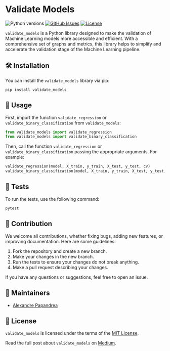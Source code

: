 
# Validate Models

![Python versions](https://img.shields.io/pypi/pyversions/validate_models)
[![GitHub Issues](https://img.shields.io/github/issues/Alexandre-Papandrea/validate_models)](https://github.com/Alexandre-Papandrea/validate_models/issues)
[![License](https://img.shields.io/github/license/Alexandre-Papandrea/validate_models)](https://github.com/Alexandre-Papandrea/validate_models/blob/main/LICENSE)

`validate_models` is a Python library designed to make the validation of Machine Learning models more accessible and efficient. With a comprehensive set of graphs and metrics, this library helps to simplify and accelerate the validation stage of the Machine Learning pipeline.

## 🛠️ Installation

You can install the `validate_models` library via pip:

```shell
pip install validate_models
```

## 🚀 Usage

First, import the function `validate_regression` or `validate_binary_classification` from `validate_models`:

```python
from validate_models import validate_regression
from validate_models import validate_binary_classification
```

Then, call the function `validate_regression` or `validate_binary_classification` passing the appropriate arguments. For example:

```python
validate_regression(model, X_train, y_train, X_test, y_test, cv)
validate_binary_classification(model, X_train, y_train, X_test, y_test, cv, nbins, n_repeats)
```

## 🧪 Tests

To run the tests, use the following command:

```shell
pytest
```

## 🤝 Contribution

We welcome all contributions, whether fixing bugs, adding new features, or improving documentation. Here are some guidelines:

1. Fork the repository and create a new branch.
2. Make your changes in the new branch.
3. Run the tests to ensure your changes do not break anything.
4. Make a pull request describing your changes.

If you have any questions or suggestions, feel free to open an issue.

## 👥 Maintainers

- [Alexandre Papandrea](https://github.com/Alexandre-Papandrea)

## 📜 License

`validate_models` is licensed under the terms of the [MIT License](LICENSE).

Read the full post about `validate_models` on [Medium](https://medium.com/@Alexandre-Papandrea/validating-machine-learning-models-with-python-library-validate_models-2fe64a6d1ae5).
